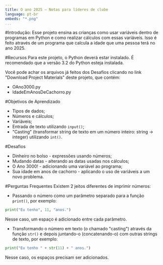```yaml
---
title: O ano 2025 — Notas para líderes de clube
language: pt-br
embeds: "*.png"
...
```


#Introdução:
Esse projeto ensina as crianças como usar variáveis dentro de programas em Python e como realizar cálculos com essas variáveis. Isso é feito através de um programa que calcula a idade que uma pessoa terá no ano 2025.

#Recursos
Para este projeto, o Python deverá estar instalado. É recomendado que a versão 3.2 do Python esteja instalada.

Você pode achar os arquivos já feitos dos Desafios clicando no link "Download Project Materials" deste projeto, que contém:

+ OAno3000.py
+ IdadeEmAnosDeCachorro.py

#Objetivos de Aprendizado
+ Tipos de dados;
+ Números e cálculos;
+ Variáveis;
+ Entrada de texto utilizando `input()`;
+ "Casting" (transformar string de texto em um número inteiro: string → integer) utilizando `int()`.

#Desafios
+ Dinheiro no bolso - expressões usando números;
+ Mudando datas - alterando as datas usadas nos cálculos;
+ O Ano 3000! - adicionando uma variável ao programa;
+ Sua idade em anos de cachorro - aplicando o uso de variáveis a um novo problema.

#Perguntas Frequentes
Existem 2 jeitos diferentes de imprimir números:

+ Passando o número como um parâmetro separado para a função `print()`, por exemplo:

```python
print("Eu tenho", 11, "anos.")
```

Nesse caso, um espaço é adicionado entre cada parâmetro.

+ Transformando o número em texto (o chamado "casting") através da função `str()` e depois juntando-o (concatenando-o) com outras strings de texto, por exemplo:

```python
print("Eu tenho " + str(11) + " anos.")
```

Nesse caso, os espaços precisam ser adicionados.